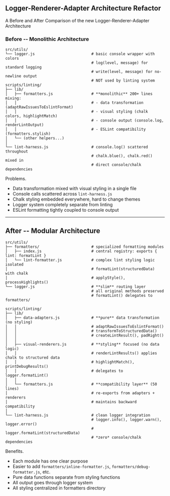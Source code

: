 <!-- lint-skip-file postman -->

## Logger-Renderer-Adapter Architecture Refactor

A Before and After Comparison of the new Logger-Renderer-Adapter Architecture

### Before -- Monolithic Architecture

```
src/utils/
└── logger.js                         # basic console wrapper with colors
                                      # log(level, message) for standard logging
                                      # write(level, message) for no-newline output
                                      # NOT used by linting system
scripts/linting/
├── lib/
│   ├── formatters.js                 # **monolithic** 200+ lines mixing:
│   │                                 # - data transformation (adaptRawIssuesToEslintFormat)
│   │                                 # - visual styling (chalk colors, highlightMatch)
│   │                                 # - console output (console.log, renderLintOutput)
│   │                                 # - ESLint compatibility (formatters.stylish)
│   └── (other helpers...)
│
└── lint-harness.js                   # console.log() scattered throughout
                                      # chalk.blue(), chalk.red() mixed in
                                      # direct console/chalk dependencies
```

Problems.

- Data transformation mixed with visual styling in a single file
- Console calls scattered across `lint-harness.js`  
- Chalk styling embedded everywhere, hard to change themes
- Logger system completely separate from linting
- ESLint formatting tightly coupled to console output

---

## After -- Modular Architecture

```
src/utils/
├── formatters/                       # specialized formatting modules
│   ├── index.js                      # central registry: exports { lint: formatLint }
│   └── lint-formatter.js             # complex lint styling logic isolated
│                                     # formatLint(structuredData) with chalk
│                                     # applyStyle(), processHighlights()
└── logger.js                         # **slim** routing layer
                                      # all original methods preserved  
                                      # formatLint() delegates to formatters/

scripts/linting/
├── lib/
│   ├── data-adapters.js              # **pure** data transformation (no styling)
│   │                                 # adaptRawIssuesToEslintFormat()
│   │                                 # transformToStructuredData()
│   │                                 # createLintResult(), padRight()
│   │
│   ├── visual-renderers.js           # **styling** focused (no data logic)
│   │                                 # renderLintResults() applies chalk to structured data
│   │                                 # highlightMatch(), printDebugResults()
│   │                                 # delegates to logger.formatLint()
│   │
│   └── formatters.js                 # **compatibility layer** (50 lines)
│                                     # re-exports from adapters + renderers
│                                     # maintains backward compatibility
│
└── lint-harness.js                   # clean logger integration
                                      # logger.info(), logger.warn(), logger.error()
                                      # logger.formatLint(structuredData)
                                      # *zero* console/chalk dependencies
```

Benefits.

- Each module has one clear purpose
- Easier to add `formatters/inline-formatter.js`, `formatters/debug-formatter.js`, etc.
- Pure data functions separate from styling functions  
- All output goes through logger system
- All styling centralized in formatters directory

